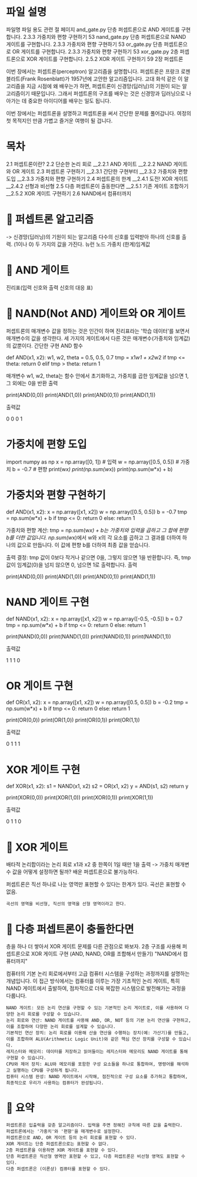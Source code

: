 # 파일 설명
파일명 	파일 용도 	관련 절 	페이지
and_gate.py 	단층 퍼셉트론으로 AND 게이트를 구현합니다. 	2.3.3 가중치와 편향 구현하기 	53
nand_gate.py 	단층 퍼셉트론으로 NAND 게이트를 구현합니다. 	2.3.3 가중치와 편향 구현하기 	53
or_gate.py 	단층 퍼셉트론으로 OR 게이트를 구현합니다. 	2.3.3 가중치와 편향 구현하기 	53
xor_gate.py 	2층 퍼셉트론으로 XOR 게이트를 구현합니다. 	2.5.2 XOR 게이트 구현하기 	59
2장 퍼셉트론

이번 장에서는 퍼셉트론(perceptron) 알고리즘을 설명합니다. 퍼셉트론은 프랑크 로젠블라트(Frank Rosenblatt)가 1957년에 고안한 알고리즘입니다. 고대 화석 같은 이 알고리즘을 지금 시점에 왜 배우는가 하면, 퍼셉트론이 신경망(딥러닝)의 기원이 되는 알고리즘이기 때문입니다. 그래서 퍼셉트론의 구조를 배우는 것은 신경망과 딥러닝으로 나아가는 데 중요한 아이디어를 배우는 일도 됩니다.

이번 장에서는 퍼셉트론을 설명하고 퍼셉트론을 써서 간단한 문제를 풀어갑니다. 여정의 첫 목적지인 만큼 가볍고 즐거운 여행이 될 겁니다.

# 목차

2.1 퍼셉트론이란? 
2.2 단순한 논리 회로 
__2.2.1 AND 게이트 
__2.2.2 NAND 게이트와 OR 게이트 
2.3 퍼셉트론 구현하기 
__2.3.1 간단한 구현부터 
__2.3.2 가중치와 편향 도입 
__2.3.3 가중치와 편향 구현하기 
2.4 퍼셉트론의 한계 
__2.4.1 도전! XOR 게이트 
__2.4.2 선형과 비선형 
2.5 다층 퍼셉트론이 출동한다면 
__2.5.1 기존 게이트 조합하기 
__2.5.2 XOR 게이트 구현하기 
2.6 NAND에서 컴퓨터까지

# 📌 퍼셉트론 알고리즘

-> 신경망(딥러닝)의 기원이 되는 알고리즘
다수의 신호를 입력받아 하나의 신호를 출력. (1이나 0) 두 가지의 값을 가진다.
뉴런
노드
가중치
(한계)임계값
# 📌 AND 게이트

진리표(입력 신호와 출력 신호의 대응 표)
# 📌 NAND(Not AND) 게이트와 OR 게이트

퍼셉트론의 매개변수 값을 정하는 것은 인간이 하며 진리표라는 '학습 데이터'를 보면서 매개변수의 값을 생각한다.
세 가지의 게이트에서 다른 것은 매개변수(가중치와 임계값)의 값뿐이다.
간단한 구현 AND 함수

def AND(x1, x2):
    w1, w2, theta = 0.5, 0.5, 0.7
    tmp = x1*w1 + x2*w2
    if tmp <= theta:
        return 0
    elif tmp > theta:
        return 1

매개변수 w1, w2, theta는 함수 안에서 초기화하고, 가중치를 곱한 임계값을 넘으면 1, 그 외에는 0을 반환
출력

print(AND(0,0))
print(AND(1,0))
print(AND(0,1))
print(AND(1,1))

출력값

0
0
0
1

# 가중치에 편향 도입

import numpy as np
x = np.array([0, 1]) # 입력
w = np.array([0.5, 0.5]) # 가중치
b = -0.7 # 편향
print(w*x)
print(np.sum(w*x))
print(np.sum(w*x) + b)

# 가중치와 편향 구현하기

def AND(x1, x2):
    x = np.array([x1, x2])
    w = np.array([0.5, 0.5])
    b = -0.7
    tmp = np.sum(w*x) + b
    if tmp <= 0:
        return 0
    else: 
        return 1

가중치와 편향 계산: tmp = np.sum(w*x) + b는 가중치와 입력을 곱하고 그 합에 편향 b를 더한 값입니다.
np.sum(w*x)에서 w와 x의 각 요소를 곱하고 그 결과를 더하여 하나의 값으로 만듭니다. 이 값에 편향 b를 더하여 최종 값을 얻습니다.

출력 결정: tmp 값이 0보다 작거나 같으면 0을, 그렇지 않으면 1을 반환합니다.
즉, tmp 값이 임계값(0)을 넘지 않으면 0, 넘으면 1로 출력합니다.
출력

print(AND(0,0))
print(AND(1,0))
print(AND(0,1))
print(AND(1,1))

# NAND 게이트 구현

def NAND(x1, x2):
    x = np.array([x1, x2])
    w = np.array([-0.5, -0.5])
    b = 0.7
    tmp = np.sum(w*x) + b
    if tmp <= 0:
        return 0
    else:
        return 1

print(NAND(0,0))
print(NAND(1,0))
print(NAND(0,1))
print(NAND(1,1))

출력값

1
1
1
0

# OR 게이트 구현

def OR(x1, x2):
    x = np.array([x1, x2])
    w = np.array([0.5, 0.5])
    b = -0.2
    tmp = np.sum(w*x) + b
    if tmp <= 0:
        return 0
    else:
        return 1

print(OR(0,0))
print(OR(1,0))
print(OR(0,1))
print(OR(1,1))

출력값

0
1
1
1

# XOR 게이트 구현

def XOR(x1, x2):
    s1 = NAND(x1, x2)
    s2 = OR(x1, x2)
    y = AND(s1, s2)
    return y

print(XOR(0,0))
print(XOR(1,0))
print(XOR(0,1))
print(XOR(1,1))

출력값

0
1
1
0

# 📌 XOR 게이트

배타적 논리합이라는 논리 회로
x1과 x2 중 한쪽이 1일 때만 1을 출력
-> 가중치 매개변수 값을 어떻게 설정하면 될까?
배운 퍼셉트론으로 불가능하다.

퍼셉트론은 직선 하나로 나눈 영역만 표현할 수 있다는 한계가 있다.
곡선은 표현할 수 없음.

    곡선의 영역을 비선형, 직선의 영역을 선형 영역이라고 한다.

# 📌 다층 퍼셉트론이 충돌한다면

층을 하나 더 쌓아서 XOR 게이트 문제를 다른 관점으로 봐보자.
2층 구조를 사용해 퍼셉트론으로 XOR 게이트 구현 (AND, NAND, OR를 조합해서 만들기)
"NAND에서 컴퓨터까지"

컴퓨터의 기본 논리 회로에서부터 고급 컴퓨터 시스템을 구성하는 과정까지를 설명하는 개념입니다.
이 접근 방식에서는 컴퓨터를 이루는 가장 기초적인 논리 게이트, 특히 NAND 게이트에서 출발하여, 점차적으로 더욱 복잡한 시스템으로 발전해가는 과정을 다룹니다.

    NAND 게이트: 모든 논리 연산을 구현할 수 있는 기본적인 논리 게이트로, 이를 사용하여 다양한 논리 회로를 구성할 수 있습니다.
    논리 회로와 연산: NAND 게이트를 사용해 AND, OR, NOT 등의 기본 논리 연산을 구현하고, 이를 조합하여 다양한 논리 회로를 설계할 수 있습니다.
    기본적인 연산 장치: 논리 회로를 이용해 산술 연산을 수행하는 장치(예: 가산기)를 만들고, 이를 조합하여 ALU(Arithmetic Logic Unit)와 같은 핵심 연산 장치를 구성할 수 있습니다.
    레지스터와 메모리: 데이터를 저장하고 읽어들이는 레지스터와 메모리도 NAND 게이트를 통해 구현할 수 있습니다.
    CPU와 제어 장치: ALU와 메모리를 포함한 구성 요소들을 하나로 통합하여, 명령어를 해석하고 실행하는 CPU를 구성하게 됩니다.
    컴퓨터 시스템 완성: NAND 게이트에서 시작해, 점진적으로 구성 요소를 추가하고 통합하여, 최종적으로 우리가 사용하는 컴퓨터가 완성됩니다.

# 🚀 요약

    퍼셉트론은 입출력을 갖춘 알고리즘이다. 입력을 주면 정해진 규칙에 따른 값을 출력한다.
    퍼셉트론에서는 '가중치'와 '편향'을 매개변수로 설정한다.
    퍼셉트론으로 AND, OR 게이트 등의 논리 회로를 표현할 수 있다.
    XOR 게이트는 단층 퍼셉트론으로는 표현할 수 없다.
    2층 퍼셉트론을 이용하면 XOR 게이트를 표현할 수 있다.
    단층 퍼셉트론은 직선형 영역만 표현할 수 있고, 다층 퍼셉트론은 비선형 영역도 표현할 수 있다.
    다층 퍼셉트론은 (이론상) 컴퓨터를 표현할 수 있다.

